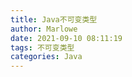 ```yaml
---
title: Java不可变类型
author: Marlowe
date: 2021-09-10 08:11:19
tags: 不可变类型
categories: Java
---
```


<!--more-->
